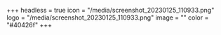 +++
headless = true
icon = "/media/screenshot_20230125_110933.png"
logo = "/media/screenshot_20230125_110933.png"
image = ""
color = "#40426f"
+++
